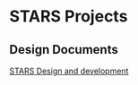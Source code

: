 # STARS Projects


## Design Documents

[STARS Design and development](https://docs.google.com/document/d/1V2KIkWhvk892SvjXlN-oKN0gHA3s-D6MjIPILTwJqhk)

